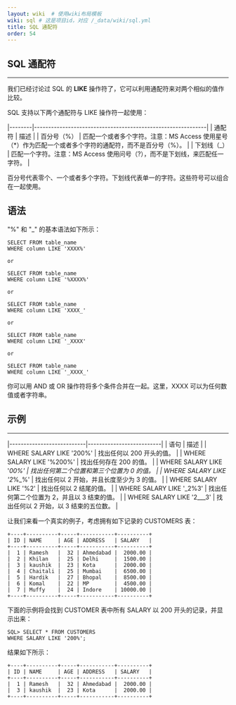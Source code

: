 ```yaml
---
layout: wiki  # 使用wiki布局模板
wiki: sql # 这是项目id，对应 /_data/wiki/sql.yml
title: SQL 通配符
order: 54
---
```


## SQL 通配符

------

我们已经讨论过 SQL 的 **LIKE** 操作符了，它可以利用通配符来对两个相似的值作比较。

SQL 支持以下两个通配符与 LIKE 操作符一起使用：

|--------|-------------------------------------------------------------| | 通配符 | 描述 | | 百分号（%） | 匹配一个或者多个字符。注意：MS Access 使用星号（*）作为匹配一个或者多个字符的通配符，而不是百分号（%）。 | | 下划线（_） | 匹配一个字符。注意：MS Access 使用问号（?），而不是下划线，来匹配任一字符。 |

百分号代表零个、一个或者多个字符。下划线代表单一的字符。这些符号可以组合在一起使用。

## 语法

"%" 和 "_" 的基本语法如下所示：

```
SELECT FROM table_name
WHERE column LIKE 'XXXX%'

or 

SELECT FROM table_name
WHERE column LIKE '%XXXX%'

or

SELECT FROM table_name
WHERE column LIKE 'XXXX_'

or

SELECT FROM table_name
WHERE column LIKE '_XXXX'

or

SELECT FROM table_name
WHERE column LIKE '_XXXX_'
```

你可以用 AND 或 OR 操作符将多个条件合并在一起。这里，XXXX 可以为任何数值或者字符串。

## 示例

------

|---------------------------|--------------------------| | 语句 | 描述 | | WHERE SALARY LIKE '200%' | 找出任何以 200 开头的值。 | | WHERE SALARY LIKE '%200%' | 找出任何存在 200 的值。 | | WHERE SALARY LIKE '*00%' | 找出任何第二个位置和第三个位置为 0 的值。 | | WHERE SALARY LIKE '2*%_%' | 找出任何以 2 开始，并且长度至少为 3 的值。 | | WHERE SALARY LIKE '%2' | 找出任何以 2 结尾的值。 | | WHERE SALARY LIKE '_2%3' | 找出任何第二个位置为 2，并且以 3 结束的值。 | | WHERE SALARY LIKE '2___3' | 找出任何以 2 开始，以 3 结束的五位数。 |

让我们来看一个真实的例子，考虑拥有如下记录的 CUSTOMERS 表：

```
+----+----------+-----+-----------+----------+
| ID | NAME     | AGE | ADDRESS   | SALARY   |
+----+----------+-----+-----------+----------+
|  1 | Ramesh   |  32 | Ahmedabad |  2000.00 |
|  2 | Khilan   |  25 | Delhi     |  1500.00 |
|  3 | kaushik  |  23 | Kota      |  2000.00 |
|  4 | Chaitali |  25 | Mumbai    |  6500.00 |
|  5 | Hardik   |  27 | Bhopal    |  8500.00 |
|  6 | Komal    |  22 | MP        |  4500.00 |
|  7 | Muffy    |  24 | Indore    | 10000.00 |
+----+----------+-----+-----------+----------+
```

下面的示例将会找到 CUSTOMER 表中所有 SALARY 以 200 开头的记录，并显示出来：

```
SQL> SELECT * FROM CUSTOMERS
WHERE SALARY LIKE '200%';
```

结果如下所示：

```
+----+----------+-----+-----------+----------+
| ID | NAME     | AGE | ADDRESS   | SALARY   |
+----+----------+-----+-----------+----------+
|  1 | Ramesh   |  32 | Ahmedabad |  2000.00 |
|  3 | kaushik  |  23 | Kota      |  2000.00 |
+----+----------+-----+-----------+----------+
```

